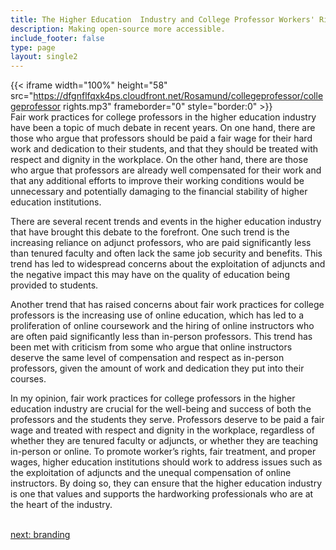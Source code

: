 ```yaml
---
title: The Higher Education  Industry and College Professor Workers' Rights
description: Making open-source more accessible.
include_footer: false
type: page
layout: single2
---
```



{{< iframe width="100%" height="58" src="https://dfgnflfqxk4ps.cloudfront.net/Rosamund/collegeprofessor/collegeprofessor rights.mp3" frameborder="0" style="border:0" >}}<br>
Fair work practices for college professors in the higher education industry have been a topic of much debate in recent years. On one hand, there are those who argue that professors should be paid a fair wage for their hard work and dedication to their students, and that they should be treated with respect and dignity in the workplace. On the other hand, there are those who argue that professors are already well compensated for their work and that any additional efforts to improve their working conditions would be unnecessary and potentially damaging to the financial stability of higher education institutions.

There are several recent trends and events in the higher education industry that have brought this debate to the forefront. One such trend is the increasing reliance on adjunct professors, who are paid significantly less than tenured faculty and often lack the same job security and benefits. This trend has led to widespread concerns about the exploitation of adjuncts and the negative impact this may have on the quality of education being provided to students.

Another trend that has raised concerns about fair work practices for college professors is the increasing use of online education, which has led to a proliferation of online coursework and the hiring of online instructors who are often paid significantly less than in-person professors. This trend has been met with criticism from some who argue that online instructors deserve the same level of compensation and respect as in-person professors, given the amount of work and dedication they put into their courses.

In my opinion, fair work practices for college professors in the higher education industry are crucial for the well-being and success of both the professors and the students they serve. Professors deserve to be paid a fair wage and treated with respect and dignity in the workplace, regardless of whether they are tenured faculty or adjuncts, or whether they are teaching in-person or online. To promote worker’s rights, fair treatment, and proper wages, higher education institutions should work to address issues such as the exploitation of adjuncts and the unequal compensation of online instructors. By doing so, they can ensure that the higher education industry is one that values and supports the hardworking professionals who are at the heart of the industry.

<br>
<a href="https://insights.workdojos.com/collegeprofessor/branding">next: branding</a>
</p>